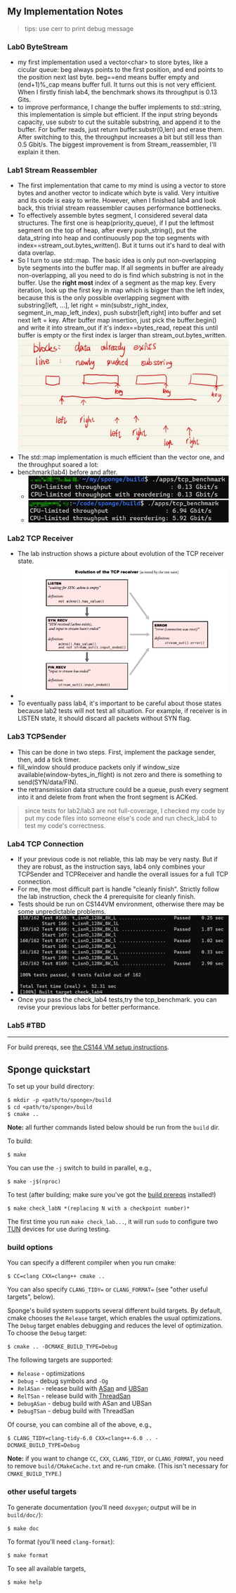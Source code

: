 ## My Implementation Notes

> tips: use cerr to print debug message

### Lab0 ByteStream
- my first implementation used a vector&lt;char> to store bytes, like a cicular queue: beg always points to the first position, and end points to the position next last byte. beg==end means buffer empty and (end+1)%_cap means buffer full. It turns out this is not very efficient. When I firstly finish lab4, the benchmark shows its throughput is 0.13 Gits.
- to improve performance, I change the buffer implements to std::string, this implementation is simple but efficient. If the input string beyonds capacity, use substr to cut the suitable substring, and append it to the buffer. For buffer reads, just return buffer.substr(0,len) and erase them. After switching to this, the throughput increases a bit but still less than 0.5 Gbit/s. The biggest improvement is from Stream_reassembler, I'll explain it then.

### Lab1 Stream Reassembler
- The first implementation that came to my mind is using a vector<char> to store bytes and another vector<bool> to indicate which byte is valid. Very intuitive and its code is easy to write. However, when I finished lab4 and look back, this trivial stream reassembler causes performance bottlenecks.
- To effectively assemble bytes segment, I considered several data structures. The first one is heap(priority_queue), if I put the leftmost segment on the top of heap, after every push_string(), put the data_string into heap and continuously pop the top segments with index==stream_out.bytes_written(). But it turns out it's hard to deal with data overlap. 
- So I turn to use std::map. The basic idea is only put non-overlapping byte segments into the buffer map. If all segments in buffer are already non-overlapping, all you need to do is find which substring is not in the buffer. Use the **right most** index of a segment as the map key. Every iteration, look up the first key in map which is bigger than the left index, because this is the only possible overlapping segment with substring[left, ...], let right = min(substr_right_index, segment_in_map_left_index), push substr[left,right] into buffer and set next left = key. After buffer map insertion, just pick the buffer.begin() and write it into stream_out if it's index==bytes_read, repeat this until buffer is empty or the first index is larger than stream_out.bytes_written.
![img.png](img.png)
- The std::map implementation is much efficient than the vector one, and the throughput soared a lot:
- benchmark(lab4) before and after.
  - ![img_4.png](img_4.png)
  - ![img_1.png](img_1.png)

### Lab2 TCP Receiver
- The lab instruction shows a picture about evolution of the TCP receiver state.
- ![img_2.png](img_2.png)
- To eventually pass lab4, it's important to be careful about those states because lab2 tests will not test all situation. For example, if receiver is in LISTEN state, it should discard all packets without SYN flag.

### Lab3 TCPSender
- This can be done in two steps. First, implement the package sender, then, add a tick timer.
- fill_window should produce packets only if window_size available(window-bytes_in_flight) is not zero and there is something to send(SYN/data/FIN).
- the retransmission data structure could be a queue, push every segment into it and delete from front when the front segment is ACKed.
> since tests for lab2/lab3 are not full-coverage, I checked my code by put my code files into someone else's code and run check_lab4 to test my code's correctness.

### Lab4 TCP Connection
- If your previous code is not reliable, this lab may be very nasty. But if they are robust, as the instruction says, lab4 only combines your TCPSender and TCPReceiver and handle the overall issues for a full TCP connection.
- For me, the most difficult part is handle "cleanly finish". Strictly follow the lab instruction, check the 4 prerequisite for cleanly finish.
- Tests should be run on CS144VM environment, otherwise there may be some unpredictable problems.
- ![img_3.png](img_3.png)
- Once you pass the check_lab4 tests,try the tcp_benchmark. you can revise your previous labs for better performance.

### Lab5 #TBD

---
For build prereqs, see [the CS144 VM setup instructions](https://web.stanford.edu/class/cs144/vm_howto).

## Sponge quickstart

To set up your build directory:

	$ mkdir -p <path/to/sponge>/build
	$ cd <path/to/sponge>/build
	$ cmake ..

**Note:** all further commands listed below should be run from the `build` dir.

To build:

    $ make

You can use the `-j` switch to build in parallel, e.g.,

    $ make -j$(nproc)

To test (after building; make sure you've got the [build prereqs](https://web.stanford.edu/class/cs144/vm_howto) installed!)

    $ make check_labN *(replacing N with a checkpoint number)*

The first time you run `make check_lab...`, it will run `sudo` to configure two
[TUN](https://www.kernel.org/doc/Documentation/networking/tuntap.txt) devices for use during
testing.

### build options

You can specify a different compiler when you run cmake:

    $ CC=clang CXX=clang++ cmake ..

You can also specify `CLANG_TIDY=` or `CLANG_FORMAT=` (see "other useful targets", below).

Sponge's build system supports several different build targets. By default, cmake chooses the `Release`
target, which enables the usual optimizations. The `Debug` target enables debugging and reduces the
level of optimization. To choose the `Debug` target:

    $ cmake .. -DCMAKE_BUILD_TYPE=Debug

The following targets are supported:

- `Release` - optimizations
- `Debug` - debug symbols and `-Og`
- `RelASan` - release build with [ASan](https://en.wikipedia.org/wiki/AddressSanitizer) and
  [UBSan](https://developers.redhat.com/blog/2014/10/16/gcc-undefined-behavior-sanitizer-ubsan/)
- `RelTSan` - release build with
  [ThreadSan](https://developer.mozilla.org/en-US/docs/Mozilla/Projects/Thread_Sanitizer)
- `DebugASan` - debug build with ASan and UBSan
- `DebugTSan` - debug build with ThreadSan

Of course, you can combine all of the above, e.g.,

    $ CLANG_TIDY=clang-tidy-6.0 CXX=clang++-6.0 .. -DCMAKE_BUILD_TYPE=Debug

**Note:** if you want to change `CC`, `CXX`, `CLANG_TIDY`, or `CLANG_FORMAT`, you need to remove
`build/CMakeCache.txt` and re-run cmake. (This isn't necessary for `CMAKE_BUILD_TYPE`.)

### other useful targets

To generate documentation (you'll need `doxygen`; output will be in `build/doc/`):

    $ make doc

To format (you'll need `clang-format`):

    $ make format

To see all available targets,

    $ make help
